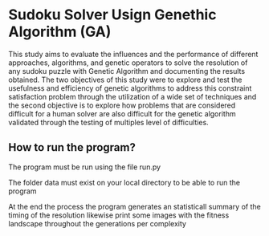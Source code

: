 # Sudoku Solver Usign Genethic Algorithm (GA)

This study aims to evaluate the influences and the performance of different approaches, algorithms, and genetic operators to solve the resolution of any sudoku puzzle with Genetic Algorithm and documenting the results obtained. The two objectives of this study were to explore and test the usefulness and efficiency of genetic algorithms to address this constraint satisfaction problem through the utilization of a wide set of techniques and the second objective is to explore how problems that are considered difficult for a human solver are also difficult for the genetic algorithm validated through the testing of multiples level of difficulties.

## How to run the program?

The program must be run using the file run.py

The folder data must exist on your local directory to be able to run the program

At the end the process the program generates an statisticall summary of the timing of the resolution likewise print some images with the fitness landscape throughout the generations per complexity

